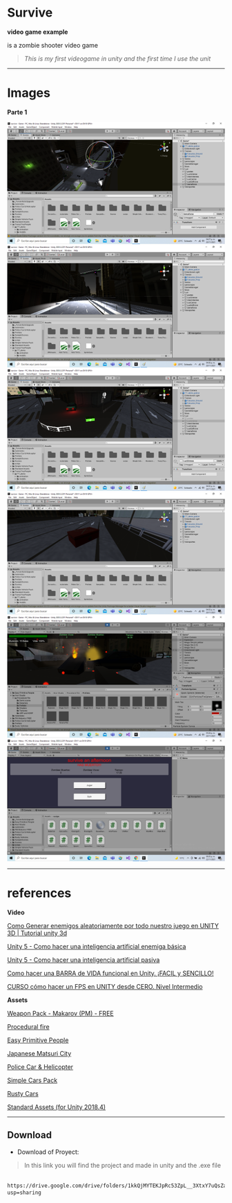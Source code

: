 # Survive

**video game example**

is a zombie shooter video game  
>*This is my first videogame in unity and the first time I use the unit*

___


# Images

**Parte 1**

![The lighting on the map](images/1.png)
![Helicopter](images/5.png)
![Life and ammo boxes](images/7.png)
![Life and ammo boxes](images/9.png)
![Fire](images/11.png)
![Menu](images/menu.png)

___

# references

**Video**

[Como Generar enemigos aleatoriamente por todo nuestro juego en UNITY 3D | Tutorial unity 3d](https://www.youtube.com/watch?v=gtbsKCf8qKw)

[Unity 5 - Como hacer una inteligencia artificial enemiga básica](https://www.youtube.com/watch?v=sQwNE-ETtAw)

[Unity 5 - Como hacer una inteligencia artificial pasiva](https://www.youtube.com/watch?v=_tKhBe7YDmA)

[Como hacer una BARRA de VIDA funcional en Unity. ¡FACIL y SENCILLO!](https://www.youtube.com/watch?v=k-nNM0TojEU)

[CURSO cómo hacer un FPS en UNITY desde CERO. Nivel Intermedio](https://www.youtube.com/playlist?list=PLrjSxxUlyA1pvD-iCFf_f59uuIGP7Aehm)

**Assets**

[Weapon Pack - Makarov (PM) - FREE](https://assetstore.unity.com/packages/3d/props/guns/weapon-pack-makarov-pm-free-131599)

[Procedural fire](https://assetstore.unity.com/packages/vfx/particles/fire-explosions/procedural-fire-141496)

[Easy Primitive People](https://assetstore.unity.com/packages/3d/characters/easy-primitive-people-161846)

[Japanese Matsuri City](https://assetstore.unity.com/packages/3d/environments/urban/japanese-matsuri-city-35619)

[Police Car & Helicopter](https://assetstore.unity.com/packages/3d/vehicles/land/police-car-helicopter-52496)

[Simple Cars Pack](https://assetstore.unity.com/packages/3d/vehicles/land/simple-cars-pack-97669)

[Rusty Cars](https://assetstore.unity.com/packages/3d/vehicles/rusty-cars-3437)

[Standard Assets (for Unity 2018.4)](https://assetstore.unity.com/packages/essentials/asset-packs/standard-assets-for-unity-2018-4-32351)

___

## Download

- Download of Proyect:

> In this link you will find the project and made in unity and the .exe file

```

https://drive.google.com/drive/folders/1kkQjMYTEKJpRc53ZpL__3XtxY7uQsZa1?usp=sharing

```



